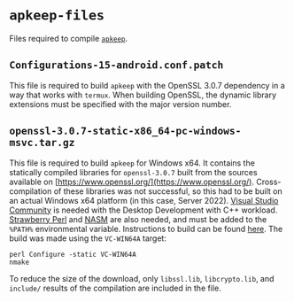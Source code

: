 # `apkeep-files`

Files required to compile [`apkeep`](https://www.github.com/EFForg/apkeep/).

## `Configurations-15-android.conf.patch`

This file is required to build `apkeep` with the OpenSSL 3.0.7 dependency in a way that works with `termux`.  When building OpenSSL, the dynamic library extensions must be specified with the major version number.

## `openssl-3.0.7-static-x86_64-pc-windows-msvc.tar.gz`

This file is required to build `apkeep` for Windows x64.  It contains the statically compiled libraries for `openssl-3.0.7` built from the sources available on [https://www.openssl.org/](https://www.openssl.org/).  Cross-compilation of these libraries was not successful, so this had to be built on an actual Windows x64 platform (in this case, Server 2022).  [Visual Studio Community](https://visualstudio.microsoft.com/vs/community/) is needed with the Desktop Development with C++ workload.  [Strawberry Perl](https://strawberryperl.com/) and [NASM](https://www.nasm.us/) are also needed, and must be added to the `%PATH%` environmental variable.  Instructions to build can be found [here](https://wiki.openssl.org/index.php/Compilation_and_Installation#W64).  The build was made using the `VC-WIN64A` target:

    perl Configure -static VC-WIN64A
    nmake

To reduce the size of the download, only `libssl.lib`, `libcrypto.lib`, and `include/` results of the compilation are included in the file.
